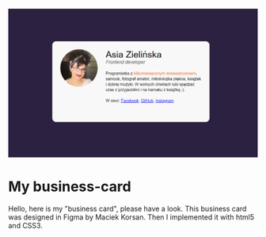 ![screenshoot](/img/wizytowka-zrzut.png)

# My business-card

Hello, here is my "business card", please have a look. 
This business card was designed in Figma by Maciek Korsan. Then I implemented it with html5 and CSS3.
